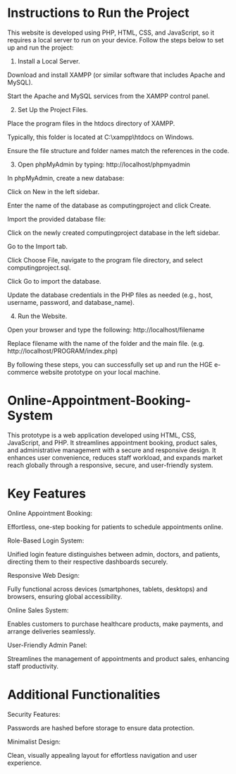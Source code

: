 # Instructions to Run the Project
This website is developed using PHP, HTML, CSS, and JavaScript, so it requires a local server to run on your device. Follow the steps below to set up and run the project:

1. Install a Local Server.
   
Download and install XAMPP (or similar software that includes Apache and MySQL).

Start the Apache and MySQL services from the XAMPP control panel.

2. Set Up the Project Files.
   
Place the program files in the htdocs directory of XAMPP.

Typically, this folder is located at C:\xampp\htdocs on Windows.

Ensure the file structure and folder names match the references in the code.

3. Open phpMyAdmin by typing: http://localhost/phpmyadmin

In phpMyAdmin, create a new database:

Click on New in the left sidebar.

Enter the name of the database as computingproject and click Create.

Import the provided database file:

Click on the newly created computingproject database in the left sidebar.

Go to the Import tab.

Click Choose File, navigate to the program file directory, and select computingproject.sql.

Click Go to import the database.

Update the database credentials in the PHP files as needed (e.g., host, username, password, and database_name).

4. Run the Website.
   
Open your browser and type the following: http://localhost/filename

Replace filename with the name of the folder and the main file. (e.g. http://localhost/PROGRAM/index.php)

By following these steps, you can successfully set up and run the HGE e-commerce website prototype on your local machine.

# Online-Appointment-Booking-System
This prototype is a web application developed using HTML, CSS, JavaScript, and PHP. It streamlines appointment booking, product sales, and administrative management with a secure and responsive design. It enhances user convenience, reduces staff workload, and expands market reach globally through a responsive, secure, and user-friendly system.
# Key Features

Online Appointment Booking:

Effortless, one-step booking for patients to schedule appointments online.

Role-Based Login System:

Unified login feature distinguishes between admin, doctors, and patients, directing them to their respective dashboards securely.

Responsive Web Design:

Fully functional across devices (smartphones, tablets, desktops) and browsers, ensuring global accessibility.

Online Sales System:

Enables customers to purchase healthcare products, make payments, and arrange deliveries seamlessly.

User-Friendly Admin Panel:

Streamlines the management of appointments and product sales, enhancing staff productivity.

# Additional Functionalities

Security Features:

Passwords are hashed before storage to ensure data protection.

Minimalist Design:

Clean, visually appealing layout for effortless navigation and user experience.





